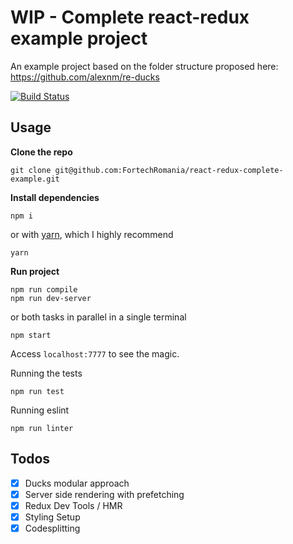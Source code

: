 # WIP - Complete react-redux example project
An example project based on the folder structure proposed here: https://github.com/alexnm/re-ducks

[![Build Status](https://travis-ci.org/FortechRomania/react-redux-complete-example.svg?branch=master)](https://travis-ci.org/FortechRomania/react-redux-complete-example)

## Usage

**Clone the repo**
```
git clone git@github.com:FortechRomania/react-redux-complete-example.git
```

**Install dependencies**
```
npm i
```
or with [yarn](https://yarnpkg.com/), which I highly recommend
```
yarn
```

**Run project**
```
npm run compile
npm run dev-server
```
or both tasks in parallel in a single terminal
```
npm start
```

Access `localhost:7777` to see the magic.

Running the tests
```
npm run test
```

Running eslint
```
npm run linter
```

## Todos
- [x] Ducks modular approach
- [x] Server side rendering with prefetching
- [x] Redux Dev Tools / HMR
- [x] Styling Setup
- [x] Codesplitting
